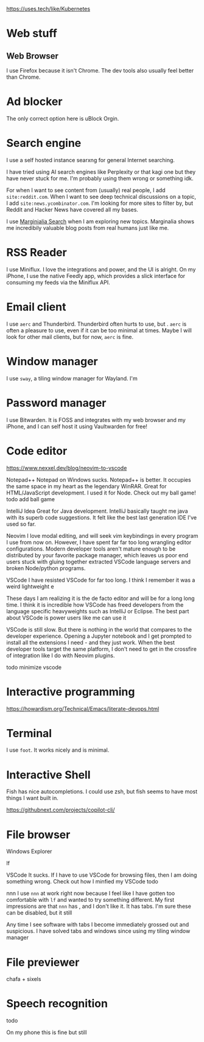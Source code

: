 https://uses.tech/like/Kubernetes


# Web stuff

## Web Browser
I use Firefox because it isn't Chrome. The dev tools also usually feel better than Chrome.

# Ad blocker
The only correct option here is uBlock Orgin.

# Search engine
I use a self hosted instance searxng for general Internet searching.

I have tried using AI search engines like Perplexity or that kagi one but they have never stuck for me. I'm probably using them wrong or something idk.

For when I want to see content from (usually) real people, I add `site:reddit.com`. When I want to see deep technical discussions on a topic, I add `site:news.ycombinator.com`. I'm looking for more sites to filter by, but Reddit and Hacker News have covered all my bases.

I use [Marginialia Search](https://search.marginalia.nu/) when I am exploring new topics. Marginalia shows me incredibily valuable blog posts from real humans just like me.

# RSS Reader
I use Miniflux. I love the integrations and power, and the UI is alright. On my iPhone, I use the native Feedly app, which provides a slick interface for consuming my feeds via the Miniflux API.

# Email client
I use `aerc` and Thunderbird. Thunderbird often hurts to use, but . `aerc` is often a pleasure to use, even if it can be too minimal at times. Maybe I will look for other mail clients, but for now, `aerc` is fine.

# Window manager

I use `sway`, a tiling window manager for Wayland. I'm 

# Password manager
I use Bitwarden. It is FOSS and integrates with my web browser and my iPhone, and I can self host it using Vaultwarden for free!




# Code editor

https://www.nexxel.dev/blog/neovim-to-vscode

Notepad++
Notepad on Windows sucks. Notepad++ is better. It occupies the same space in my heart as the legendary WinRAR.
Great for HTML/JavaScript development. I used it for Node. Check out my ball game! todo add ball game

IntelliJ Idea
Great for Java development. IntelliJ basically taught me java with its superb code suggestions. It felt like the best last generation IDE I've used so far.

Neovim
I love modal editing, and will seek vim keybindings in every program I use from now on. However, I have spent far far too long wrangling editor configurations. Modern developer tools aren't mature enough to be distributed by your favorite package manager, which leaves us poor end users stuck with gluing together extracted VSCode language servers and broken Node/python programs.

VSCode
I have resisted VSCode for far too long. I think I remember it was a weird lightweight e

These days I am realizing it is the de facto editor and will be for a long long time. I think it is incredible how VSCode has freed developers from the language specific heavyweights such as IntelliJ or Eclipse. The best part about VSCode is power users like me can use it 

VSCode is still slow. But there is nothing in the world that compares to the developer experience. Opening a Jupyter notebook and I get prompted to install all the extensions I need - and they just work. When the best developer tools target the same platform, I don't need to get in the crossfire of integration like I do with Neovim plugins.


todo minimize vscode

# Interactive programming

https://howardism.org/Technical/Emacs/literate-devops.html

# Terminal

I use `foot`. It works nicely and is minimal.

# Interactive Shell

Fish has nice autocompletions. I could use zsh, but fish seems to have most things I want built in.

https://githubnext.com/projects/copilot-cli/

# File browser

Windows Explorer

lf

VSCode
It sucks. If I have to use VSCode for browsing files, then I am doing something wrong. Check out how I minfied my VSCode todo

nnn
I use `nnn` at work right now because I feel like I have gotten too comfortable with `lf` and wanted to try something different. My first impressions are that `nnn` has , and I don't like it. It has tabs. I'm sure these can be disabled, but it still

Any time I see software with tabs I become immediately grossed out and suspicious. I have solved tabs and windows since using my tiling window manager

# File previewer

chafa + sixels

# Speech recognition

todo

On my phone this is fine but still
